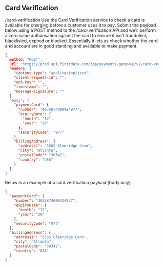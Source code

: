 ## Card Verification 

/card-verification Use the Card Verification service to check a card is available for charging before a customer uses it to pay. Submit the payload below using a POST method to the /card-verification API and we'll perform a zero value authorisation against the card to ensure it isn't fraudulent, blacklisted, expired or blocked. Essentially it lets us check whether the card and account are in good standing and available to make payment.

```json
{ 
  method: "POST",
  url: "https://prod.api.firstdata.com/ipp/payments-gateway/v2/card-verification",
  headers: {
    "content-type": "application/json",
    "client-request-id": "",
    "api-key": "",
    "timestamp": "",
    "message-signature": ""
  }
  "body": {
    "paymentCard": {
      "number": "4035874000424977",
      "expiryDate": {
        "month": "12", 
        "year": "20"
      },
      "securityCode": "977"
    },
    "billingAddress": {
      "address1": "5565 Glenridge Conn",
      "city": "Atlanta",
      "postalCode": "30342",
      "country": "USA"
    }
  }
}
```

Below is an example of a card verification payload (body only).

```json
{
  "paymentCard": {
    "number": "4035874000424977",
    "expiryDate": {
      "month": "12",
      "year": "20"
    },
    "securityCode": "977"
  },
  "billingAddress": {
    "address1": "5565 Glenridge Conn",
    "city": "Atlanta",
    "postalCode": "30342",
    "country": "USA"
  }
}
```
